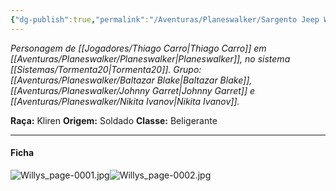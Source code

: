 ```yaml
---
{"dg-publish":true,"permalink":"/Aventuras/Planeswalker/Sargento Jeep Willys/","created":"2025-10-14T11:10:39.508-03:00"}
---
```


*Personagem de [[Jogadores/Thiago Carro\|Thiago Carro]] em [[Aventuras/Planeswalker/Planeswalker\|Planeswalker]], no sistema [[Sistemas/Tormenta20\|Tormenta20]].*
*Grupo: [[Aventuras/Planeswalker/Baltazar Blake\|Baltazar Blake]], [[Aventuras/Planeswalker/Johnny Garret\|Johnny Garret]] e [[Aventuras/Planeswalker/Nikita Ivanov\|Nikita Ivanov]].*

**Raça:** Kliren
**Origem:** Soldado
**Classe:** Beligerante

---
#### Ficha
![Willys_page-0001.jpg](/img/user/Aventuras/Planeswalker/Willys_page-0001.jpg)![Willys_page-0002.jpg](/img/user/Aventuras/Planeswalker/Willys_page-0002.jpg)
